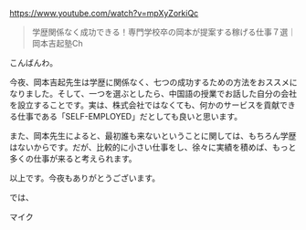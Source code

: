 https://www.youtube.com/watch?v=mpXyZorkiQc

> 学歴関係なく成功できる！専門学校卒の岡本が提案する稼げる仕事７選｜岡本吉起塾Ch

こんばんわ。

今夜、岡本吉起先生は学歴に関係なく、七つの成功するための方法をおススメになりました。そして、一つを選ぶとしたら、中国語の授業でお話した自分の会社を設立することです。実は、株式会社ではなくても、何かのサービスを貢献できる仕事である「SELF-EMPLOYED」だとしても良いと思います。

また、岡本先生によると、最初誰も来ないということに関しては、もちろん学歴はないからです。だが、比較的に小さい仕事をし、徐々に実績を積めば、もっと多くの仕事が来ると考えられます。

以上です。今夜もありがとうございます。

では、

マイク
